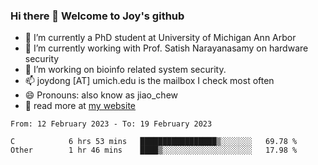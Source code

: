 ### Hi there 👋 Welcome to Joy's github

- 🔭 I’m currently a PhD student at University of Michigan Ann Arbor
- 🌱 I’m currently working with Prof. Satish Narayanasamy on hardware security
- 👯 I’m working on bioinfo related system security. 
- 📫 joydong [AT] umich.edu is the mailbox I check most often
- 😄 Pronouns: also know as jiao_chew
- 💬 read more at [my website](https://joydddd.github.io/)
<!--START_SECTION:waka-->

```text
From: 12 February 2023 - To: 19 February 2023

C            6 hrs 53 mins   █████████████████▒░░░░░░░   69.78 %
Other        1 hr 46 mins    ████▒░░░░░░░░░░░░░░░░░░░░   17.98 %
```

<!--END_SECTION:waka-->
